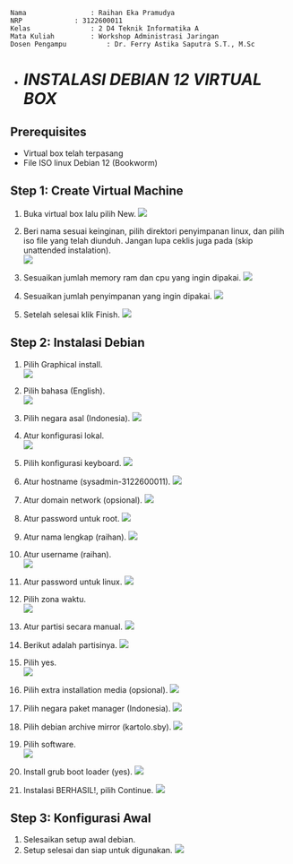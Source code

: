     Nama		        : Raihan Eka Pramudya
    NRP		        : 3122600011
    Kelas		        : 2 D4 Teknik Informatika A
    Mata Kuliah	        : Workshop Administrasi Jaringan
    Dosen Pengampu	        : Dr. Ferry Astika Saputra S.T., M.Sc
    

- # _INSTALASI DEBIAN 12 VIRTUAL BOX_

## Prerequisites

- Virtual box telah terpasang 
- File ISO linux Debian 12 (Bookworm)

## Step 1: Create Virtual Machine

1. Buka virtual box lalu pilih New.
![](assets/deb1.png)

2. Beri nama sesuai keinginan, pilih direktori penyimpanan linux, dan pilih iso file yang telah diunduh. Jangan lupa ceklis juga pada (skip unattended instalation). <br>
![](assets/deb02.png)

3. Sesuaikan jumlah memory ram dan cpu yang ingin dipakai.
![](assets/deb2.png)

4. Sesuaikan jumlah penyimpanan yang ingin dipakai.
![](assets/deb3.png)

5. Setelah selesai klik Finish.
![](assets/deb4.png)

## Step 2: Instalasi Debian

1. Pilih Graphical install. <br>
![](assets/deb5.png)

2. Pilih bahasa (English). <br>
![](assets/deb6.png)

3. Pilih negara asal (Indonesia).
![](assets/deb7.png)

4. Atur konfigurasi lokal. <br>
![](assets/deb8.png)

5. Pilih konfigurasi keyboard.
![](assets/deb9.png)

6. Atur hostname (sysadmin-3122600011).
![](assets/deb10.png)

7. Atur domain network (opsional).
![](assets/deb11.png)

8. Atur password untuk root.
![](assets/deb12.png)

9. Atur nama lengkap (raihan).
![](assets/deb13.png)

10. Atur username (raihan). <br>
![](assets/deb14.png)

11. Atur password untuk linux.
![](assets/deb15.png)

12. Pilih zona waktu. <br>
![](assets/deb16.png)

13. Atur partisi secara manual.
![](assets/deb17.png)

14. Berikut adalah partisinya.
![](assets/deb18.png)

15. Pilih yes. <br>
![](assets/deb19.png)

16. Pilih extra installation media (opsional).
![](assets/deb20.png)

17. Pilih negara paket manager (Indonesia).
![](assets/deb21.png)

18. Pilih debian archive mirror (kartolo.sby).
![](assets/deb22.png)

19. Pilih software. <br>
![](assets/deb23.png)

20. Install grub boot loader (yes).
![](assets/deb24.png)

21. Instalasi BERHASIL!, pilih Continue.
![](assets/deb25.png)

## Step 3: Konfigurasi Awal

1. Selesaikan setup awal debian.
2. Setup selesai dan siap untuk digunakan. 
![](assets/deb26.png)

